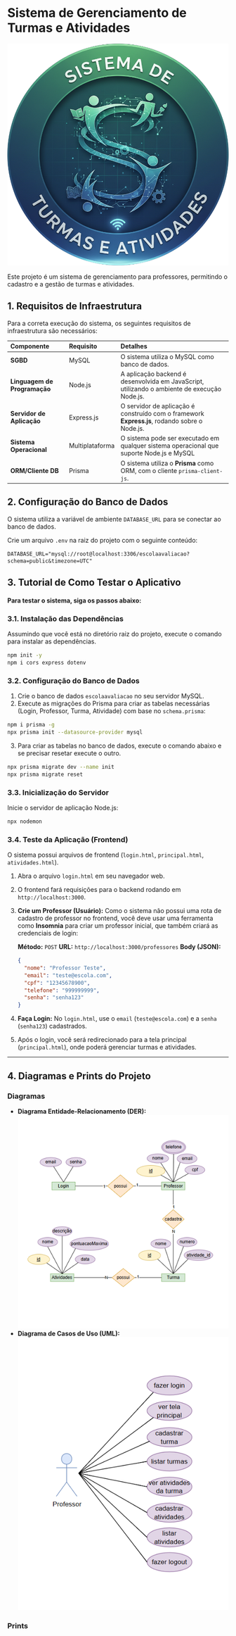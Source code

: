 # Sistema de Gerenciamento de Turmas e Atividades

![Logotipo do Sistema](./docs/logoo.png)

Este projeto é um sistema de gerenciamento para professores, permitindo o cadastro e a gestão de turmas e atividades.

## 1. Requisitos de Infraestrutura

Para a correta execução do sistema, os seguintes requisitos de infraestrutura são necessários:

| Componente | Requisito | Detalhes |
| :--- | :--- | :--- |
| **SGBD** | MySQL | O sistema utiliza o MySQL como banco de dados.
| **Linguagem de Programação** | Node.js | A aplicação backend é desenvolvida em JavaScript, utilizando o ambiente de execução Node.js. |
| **Servidor de Aplicação** | Express.js | O servidor de aplicação é construído com o framework **Express.js**, rodando sobre o Node.js. |
| **Sistema Operacional** | Multiplataforma | O sistema pode ser executado em qualquer sistema operacional que suporte Node.js e MySQL |
| **ORM/Cliente DB** | Prisma | O sistema utiliza o **Prisma** como ORM, com o cliente `prisma-client-js`. |

## 2. Configuração do Banco de Dados

O sistema utiliza a variável de ambiente `DATABASE_URL` para se conectar ao banco de dados.

Crie um arquivo `.env` na raiz do projeto com o seguinte conteúdo:

```env
DATABASE_URL="mysql://root@localhost:3306/escolaavaliacao?schema=public&timezone=UTC"
```

## 3. Tutorial de Como Testar o Aplicativo

#### Para testar o sistema, siga os passos abaixo:

### 3.1. Instalação das Dependências

Assumindo que você está no diretório raiz do projeto, execute o comando para instalar as dependências.

```bash
npm init -y
npm i cors express dotenv
```

### 3.2. Configuração do Banco de Dados

1.  Crie o banco de dados `escolaavaliacao` no seu servidor MySQL.
2.  Execute as migrações do Prisma para criar as tabelas necessárias (Login, Professor, Turma, Atividade) com base no `schema.prisma`:

```bash
npm i prisma -g
npx prisma init --datasource-provider mysql
```
3. Para criar as tabelas no banco de dados, execute o comando abaixo e se precisar resetar execute o outro.

```bash
npx prisma migrate dev --name init
npx prisma migrate reset
```

### 3.3. Inicialização do Servidor

Inicie o servidor de aplicação Node.js:

```bash
npx nodemon
```

### 3.4. Teste da Aplicação (Frontend)

O sistema possui arquivos de frontend (`login.html`, `principal.html`, `atividades.html`).

1.  Abra o arquivo `login.html` em seu navegador web.
2.  O frontend fará requisições para o backend rodando em `http://localhost:3000`.
3.  **Crie um Professor (Usuário):** Como o sistema não possui uma rota de cadastro de professor no frontend, você deve usar uma ferramenta como **Insomnia** para criar um professor inicial, que também criará as credenciais de login:

    **Método:** `POST`
    **URL:** `http://localhost:3000/professores`
    **Body (JSON):**
    ```json
    {
      "nome": "Professor Teste",
      "email": "teste@escola.com",
      "cpf": "12345678900",
      "telefone": "999999999",
      "senha": "senha123"
    }
    ```

4.  **Faça Login:** No `login.html`, use o `email` (`teste@escola.com`) e a `senha` (`senha123`) cadastrados.
5.  Após o login, você será redirecionado para a tela principal (`principal.html`), onde poderá gerenciar turmas e atividades.

---

## 4. Diagramas e Prints do Projeto

### Diagramas

*   **Diagrama Entidade-Relacionamento (DER):**
    ![DER](./docs/DER-psof-aula06.png)
*   **Diagrama de Casos de Uso (UML):**
    ![UML](./docs/UML-psof-aula06.png)


### Prints 
